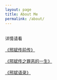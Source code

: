 ```yaml
---
layout: page
title: About Me
permalink: /about/
---
```

<br>
详情请看
<br>
<br>
<a href="https://www.baidu.com" target="_self">《邢斌传前传》</a>
<br>
<br>
<a href="https://www.baidu.com" target="_self">《邢斌传之罪恶的一生》</a>
<br>
<br>
<a href="https://www.baidu.com" target="_self">《邢斌语录》</a>
<br>

